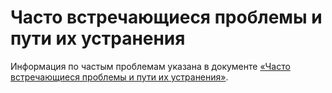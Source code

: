 # Часто встречающиеся проблемы и пути их устранения

Информация по частым проблемам указана в документе [«Часто встречающиеся проблемы и пути их устранения»](../../troubleshooting-and-performance/md/faq.md).